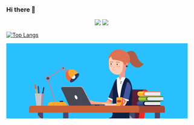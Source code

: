 ### Hi there 👋
<head>
<link rel="stylesheet" type="text/css" href="https://cdn.rawgit.com/vaakash/socializer/f9f2916/css/socializer.min.css">
<link rel="stylesheet" href="https://use.fontawesome.com/releases/v5.15.1/css/all.css">
</head>
<body>
<p align = "center">
<a href = "">
<img src = "https://img.shields.io/github/followers/tatiantunes?style=social"/></a>

<a href = "">
<img src = "https://img.shields.io/github/watchers/tatiantunes/tatiantunes?style=social"/></a>
</p>

<div class="socializer a sr-40px sr-opacity sr-icon-white sr-pad"><span class="sr-facebook"><a href="https://www.facebook.com/share.php?u=https%3A%2F%2Fwww.aakashweb.com%2Fapps%2Fsocial-buttons-generator%2F&amp;t=Free%20social%20media%20share%20icons%20generator%20-%20Aakash%20Web" target="_blank" title="Facebook"><i class="fab fa-facebook-f"></i></a></span><span class="sr-linkedin"><a href="https://www.linkedin.com/shareArticle?mini=true&amp;url=https%3A%2F%2Fwww.aakashweb.com%2Fapps%2Fsocial-buttons-generator%2F&amp;title=Free%20social%20media%20share%20icons%20generator%20-%20Aakash%20Web&amp;summary=" target="_blank" title="LinkedIn"><i class="fab fa-linkedin"></i></a></span><span class="sr-behance"><a href="https://www.behance.net/" target="_blank" title="Behance"><i class="fab fa-behance"></i></a></span></div>



[![Top Langs](https://github-readme-stats.vercel.app/api/top-langs/?username=tatiantunes&layout=compact)](https://github.com/tatiantunes/github-readme-stats)


![Gif](https://github.com/tatiantunes/tatiantunes/raw/main/menina.gif)

</body>
<!--
**tatiantunes/tatiantunes** is a ✨ _special_ ✨ repository because its `README.md` (this file) appears on your GitHub profile.

Here are some ideas to get you started:
 
- 🔭 I’m currently working on ...
- 🌱 I’m currently learning ...
- 👯 I’m looking to collaborate on ...
- 🤔 I’m looking for help with ...
- 💬 Ask me about ...
- 📫 How to reach me: ...
- 😄 Pronouns: ...
- ⚡ Fun fact: ...
-->

